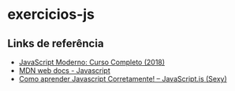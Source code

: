 # exercicios-js

## Links de referência
* [JavaScript Moderno: Curso Completo (2018)](https://www.udemy.com/curso-web/learn/v4/overview)
* [MDN web docs - Javascript](https://developer.mozilla.org/pt-BR/docs/Web/JavaScript)
* [Como aprender Javascript Corretamente! – JavaScript.is (Sexy)](https://github.com/ericdouglas/traduz-ai/blob/master/javascript/001-como-aprender-js-corretamente.md)